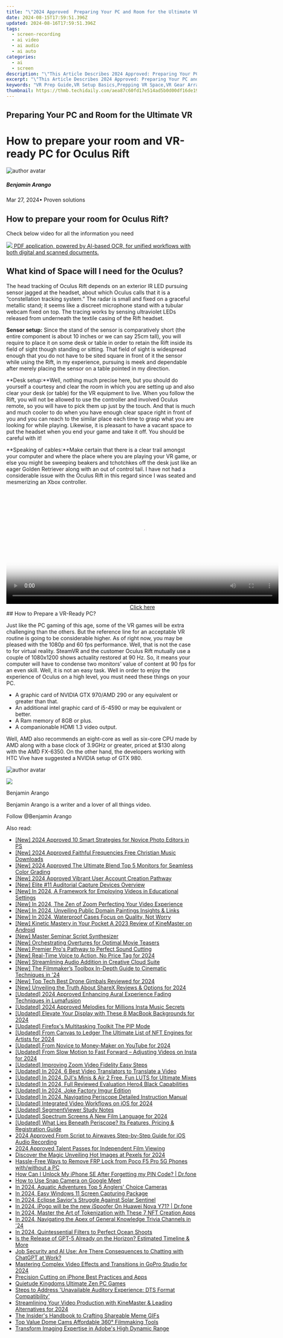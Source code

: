 ```yaml
---
title: "\"2024 Approved  Preparing Your PC and Room for the Ultimate VR\""
date: 2024-08-15T17:59:51.396Z
updated: 2024-08-16T17:59:51.396Z
tags: 
  - screen-recording
  - ai video
  - ai audio
  - ai auto
categories: 
  - ai
  - screen
description: "\"This Article Describes 2024 Approved: Preparing Your PC and Room for the Ultimate VR\""
excerpt: "\"This Article Describes 2024 Approved: Preparing Your PC and Room for the Ultimate VR\""
keywords: "VR Prep Guide,VR Setup Basics,Prepping VR Space,VR Gear Arrangement,Ultimate VR Room,VR Environment Setup,Virtual Reality Prep"
thumbnail: https://thmb.techidaily.com/aea87c60fd17e514ad5b0d00df16de19060de16b7b31b6165884880013291d16.jpg
---
```


## Preparing Your PC and Room for the Ultimate VR

# How to prepare your room and VR-ready PC for Oculus Rift

![author avatar](https://images.wondershare.com/filmora/article-images/benjamin-arango-author.jpg)

##### Benjamin Arango

 Mar 27, 2024• Proven solutions

## How to prepare your room for Oculus Rift?

 Check below video for all the information you need

<!-- affiliate ads begin -->
<a href="https://checkout.abbyy.com/order/checkout.php?PRODS=39254762&QTY=1&AFFILIATE=108875&CART=1"> <img src="https://secure.avangate.com/images/merchant/0e5fb5c76fca16adbee503c9aff393cd/products/11_FR-Badges-NEW-FR-Standard-16-WIN-200.png" border="0"> PDF application, powered by AI-based OCR, for unified workflows with both digital and scanned documents. </a>
<!-- affiliate ads end -->
## What kind of Space will I need for the Oculus?

 The head tracking of Oculus Rift depends on an exterior IR LED pursuing sensor jagged at the headset, about which Oculus calls that it is a “constellation tracking system.” The radar is small and fixed on a graceful metallic stand; it seems like a discreet microphone stand with a tubular webcam fixed on top. The tracing works by sensing ultraviolet LEDs released from underneath the textile casing of the Rift headset.

**Sensor setup:** Since the stand of the sensor is comparatively short (the entire component is about 10 inches or we can say 25cm tall), you will require to place it on some desk or table in order to retain the Rift inside its field of sight though standing or sitting. That field of sight is widespread enough that you do not have to be sited square in front of it the sensor while using the Rift, in my experience, pursuing is meek and dependable after merely placing the sensor on a table pointed in my direction.

**Desk setup:**Well, nothing much precise here, but you should do yourself a courtesy and clear the room in which you are setting up and also clear your desk (or table) for the VR equipment to live. When you follow the Rift, you will not be allowed to use the controller and involved Oculus remote, so you will have to pick them up just by the touch. And that is much and much cooler to do when you have enough clear space right in front of you and you can reach to the similar place each time to grasp what you are looking for while playing. Likewise, it is pleasant to have a vacant space to put the headset when you end your game and take it off. You should be careful with it!

**Speaking of cables:**Make certain that there is a clear trail amongst your computer and where the place where you are playing your VR game, or else you might be sweeping beakers and tchotchkes off the desk just like an eager Golden Retriever along with an out of control tail. I have not had a considerable issue with the Oculus Rift in this regard since I was seated and mesmerizing an Xbox controller.

<!-- affiliate ads begin -->
<span id="1993652">
					<video width="720" height="300" style="cursor:pointer"
           poster="//a.impactradius-go.com/display-clicktoplayimage/1993652.jpeg"
           onclick="if(!this.playClicked){this.play();this.setAttribute('controls',true);this.playClicked=true;}">
	   <source src="//a.impactradius-go.com/display-ad/22993-1993652">
	   <img src="//a.impactradius-go.com/display-clicktoplayimage/1993652.jpeg" style="border: none; height: 100%; width: 100%; object-fit: contain">
	</video>
	<div style="width:720px;text-align:center"><a href="javascript:window.open(decodeURIComponent('https%3A%2F%2Fhomestyler.sjv.io%2Fc%2F5597632%2F1993652%2F22993'), '_blank');void(0);">Click here</a></div>
</span>
<img height="0" width="0" src="https://imp.pxf.io/i/5597632/1993652/22993" style="position:absolute;visibility:hidden;" border="0" />
<!-- affiliate ads end -->
## How to Prepare a VR-Ready PC?

 Just like the PC gaming of this age, some of the VR games will be extra challenging than the others. But the reference line for an acceptable VR routine is going to be considerable higher. As of right now, you may be pleased with the 1080p and 60 fps performance. Well, that is not the case to for virtual reality. SteamVR and the customer Oculus Rift mutually use a couple of 1080x1200 shows actuality restored at 90 Hz. So, it means your computer will have to condense two monitors’ value of content at 90 fps for an even skill. Well, it is not an easy task. Well in order to enjoy the experience of Oculus on a high level, you must need these things on your PC.

* A graphic card of NVIDIA GTX 970/AMD 290 or any equivalent or greater than that.
* An additional intel graphic card of i5-4590 or may be equivalent or better.
* A Ram memory of 8GB or plus.
* A companionable HDMI 1.3 video output.

 Well, AMD also recommends an eight-core as well as six-core CPU made by AMD along with a base clock of 3.9GHz or greater, priced at $130 along with the AMD FX-6350\. On the other hand, the developers working with HTC Vive have suggested a NVIDIA setup of GTX 980.

![author avatar](https://images.wondershare.com/filmora/article-images/benjamin-arango-author.jpg)
<!-- affiliate ads begin -->
<a href="https://shop.mondly.com/affiliate.php?ACCOUNT=ATISTUDI&AFFILIATE=108875&PATH=https%3A%2F%2Fwww.mondly.com%3FAFFILIATE%3D108875%26RESOURCE%3D%2BEducational%2B300x600%2B"><img src="https://secure.avangate.com/images/merchant/69c418c33ec2e1a4267fa9bb77fa1428/educational-300x600.gif" border="0"></a>
<!-- affiliate ads end -->

Benjamin Arango

Benjamin Arango is a writer and a lover of all things video.

Follow @Benjamin Arango


<ins class="adsbygoogle"
     style="display:block"
     data-ad-format="autorelaxed"
     data-ad-client="ca-pub-7571918770474297"
     data-ad-slot="1223367746"></ins>



<ins class="adsbygoogle"
     style="display:block"
     data-ad-client="ca-pub-7571918770474297"
     data-ad-slot="8358498916"
     data-ad-format="auto"
     data-full-width-responsive="true"></ins>




<span class="atpl-alsoreadstyle">Also read:</span>
<div><ul>
<li><a href="https://fox-cloud.techidaily.com/new-2024-approved-10-smart-strategies-for-novice-photo-editors-in-ps/"><u>[New] 2024 Approved  10 Smart Strategies for Novice Photo Editors in PS</u></a></li>
<li><a href="https://fox-cloud.techidaily.com/new-2024-approved-faithful-frequencies-free-christian-music-downloads/"><u>[New] 2024 Approved  Faithful Frequencies  Free Christian Music Downloads</u></a></li>
<li><a href="https://fox-cloud.techidaily.com/new-2024-approved-the-ultimate-blend-top-5-monitors-for-seamless-color-grading/"><u>[New] 2024 Approved  The Ultimate Blend  Top 5 Monitors for Seamless Color Grading</u></a></li>
<li><a href="https://fox-cloud.techidaily.com/new-2024-approved-vibrant-user-account-creation-pathway/"><u>[New] 2024 Approved  Vibrant User Account Creation Pathway</u></a></li>
<li><a href="https://desktop-recording.techidaily.com/new-elite-11-auditorial-capture-devices-overview/"><u>[New] Elite #11 Auditorial Capture Devices Overview</u></a></li>
<li><a href="https://fox-cloud.techidaily.com/new-in-2024-a-framework-for-employing-videos-in-educational-settings/"><u>[New] In 2024, A Framework for Employing Videos in Educational Settings</u></a></li>
<li><a href="https://fox-cloud.techidaily.com/new-in-2024-the-zen-of-zoom-perfecting-your-video-experience/"><u>[New] In 2024, The Zen of Zoom  Perfecting Your Video Experience</u></a></li>
<li><a href="https://fox-cloud.techidaily.com/new-in-2024-unveiling-public-domain-paintings-insights-and-links/"><u>[New] In 2024, Unveiling Public Domain Paintings  Insights & Links</u></a></li>
<li><a href="https://fox-cloud.techidaily.com/new-in-2024-waterproof-cases-focus-on-quality-not-worry/"><u>[New] In 2024, Waterproof Cases  Focus on Quality, Not Worry</u></a></li>
<li><a href="https://fox-cloud.techidaily.com/new-kinetic-mastery-in-your-pocket-a-2023-review-of-kinemaster-on-android/"><u>[New] Kinetic Mastery in Your Pocket  A 2023 Review of KineMaster on Android</u></a></li>
<li><a href="https://fox-cloud.techidaily.com/new-master-seminar-script-synthesizer/"><u>[New] Master Seminar Script Synthesizer</u></a></li>
<li><a href="https://fox-cloud.techidaily.com/new-orchestrating-overtures-for-optimal-movie-teasers/"><u>[New] Orchestrating Overtures for Optimal Movie Teasers</u></a></li>
<li><a href="https://fox-cloud.techidaily.com/new-premier-pros-pathway-to-perfect-sound-cutting/"><u>[New] Premier Pro's Pathway to Perfect Sound Cutting</u></a></li>
<li><a href="https://fox-cloud.techidaily.com/new-real-time-voice-to-action-no-price-tag-for-2024/"><u>[New] Real-Time Voice to Action, No Price Tag for 2024</u></a></li>
<li><a href="https://fox-cloud.techidaily.com/new-streamlining-audio-addition-in-creative-cloud-suite/"><u>[New] Streamlining Audio Addition in Creative Cloud Suite</u></a></li>
<li><a href="https://fox-cloud.techidaily.com/new-the-filmmakers-toolbox-in-depth-guide-to-cinematic-techniques-in-24/"><u>[New] The Filmmaker’s Toolbox  In-Depth Guide to Cinematic Techniques in '24</u></a></li>
<li><a href="https://fox-cloud.techidaily.com/new-top-tech-best-drone-gimbals-reviewed-for-2024/"><u>[New] Top Tech  Best Drone Gimbals Reviewed for 2024</u></a></li>
<li><a href="https://video-screen-grab.techidaily.com/new-unveiling-the-truth-about-sharex-reviews-and-options-for-2024/"><u>[New] Unveiling the Truth About ShareX  Reviews & Options for 2024</u></a></li>
<li><a href="https://fox-cloud.techidaily.com/updated-2024-approved-enhancing-aural-experience-fading-techniques-in-lumafusion/"><u>[Updated] 2024 Approved  Enhancing Aural Experience  Fading Techniques in Lumafusion</u></a></li>
<li><a href="https://instagram-video-files.techidaily.com/updated-2024-approved-melodies-for-millions-insta-music-secrets/"><u>[Updated] 2024 Approved  Melodies for Millions  Insta Music Secrets</u></a></li>
<li><a href="https://fox-http.techidaily.com/updated-elevate-your-display-with-these-8-macbook-backgrounds-for-2024/"><u>[Updated] Elevate Your Display with These 8 MacBook Backgrounds for 2024</u></a></li>
<li><a href="https://some-knowledge.techidaily.com/updated-firefoxs-multitasking-toolkit-the-pip-mode/"><u>[Updated] Firefox's Multitasking Toolkit  The PIP Mode</u></a></li>
<li><a href="https://fox-cloud.techidaily.com/updated-from-canvas-to-ledger-the-ultimate-list-of-nft-engines-for-artists-for-2024/"><u>[Updated] From Canvas to Ledger  The Ultimate List of NFT Engines for Artists for 2024</u></a></li>
<li><a href="https://eaxpv-info.techidaily.com/updated-from-novice-to-money-maker-on-youtube-for-2024/"><u>[Updated] From Novice to Money-Maker on YouTube for 2024</u></a></li>
<li><a href="https://fox-cloud.techidaily.com/updated-from-slow-motion-to-fast-forward-adjusting-videos-on-insta-for-2024/"><u>[Updated] From Slow Motion to Fast Forward – Adjusting Videos on Insta for 2024</u></a></li>
<li><a href="https://fox-cloud.techidaily.com/updated-improving-zoom-video-fidelity-easy-steps/"><u>[Updated] Improving Zoom Video Fidelity  Easy Steps</u></a></li>
<li><a href="https://fox-cloud.techidaily.com/updated-in-2024-6-best-video-translators-to-translate-a-video/"><u>[Updated] In 2024, 6 Best Video Translators to Translate a Video</u></a></li>
<li><a href="https://fox-cloud.techidaily.com/updated-in-2024-djis-minis-and-air-2-free-fun-luts-for-ultimate-mixes/"><u>[Updated] In 2024, DJI's Minis & Air 2  Free, Fun LUTS for Ultimate Mixes</u></a></li>
<li><a href="https://fox-cloud.techidaily.com/updated-in-2024-full-reviewed-evaluation-hero4-black-capabilities/"><u>[Updated] In 2024, Full Reviewed Evaluation  Hero4 Black Capabilities</u></a></li>
<li><a href="https://fox-cloud.techidaily.com/updated-in-2024-joke-factory-imgur-edition/"><u>[Updated] In 2024, Joke Factory  Imgur Edition</u></a></li>
<li><a href="https://fox-cloud.techidaily.com/updated-in-2024-navigating-periscope-detailed-instruction-manual/"><u>[Updated] In 2024, Navigating Periscope  Detailed Instruction Manual</u></a></li>
<li><a href="https://fox-cloud.techidaily.com/updated-integrated-video-workflows-on-ios-for-2024/"><u>[Updated] Integrated Video Workflows on iOS for 2024</u></a></li>
<li><a href="https://visual-screen-recording.techidaily.com/updated-segmentviewer-study-notes/"><u>[Updated] SegmentViewer Study Notes</u></a></li>
<li><a href="https://fox-cloud.techidaily.com/updated-spectrum-screens-a-new-film-language-for-2024/"><u>[Updated] Spectrum Screens  A New Film Language for 2024</u></a></li>
<li><a href="https://fox-cloud.techidaily.com/updated-what-lies-beneath-periscope-its-features-pricing-and-registration-guide/"><u>[Updated] What Lies Beneath Periscope? Its Features, Pricing & Registration Guide</u></a></li>
<li><a href="https://article-tips.techidaily.com/2024-approved-from-script-to-airwaves-step-by-step-guide-for-ios-audio-recording/"><u>2024 Approved  From Script to Airwaves  Step-by-Step Guide for iOS Audio Recording</u></a></li>
<li><a href="https://article-knowledge.techidaily.com/2024-approved-talent-passes-for-independent-film-viewing/"><u>2024 Approved  Talent Passes for Independent Film Viewing</u></a></li>
<li><a href="https://fox-cloud.techidaily.com/discover-the-magic-unveiling-hot-images-at-pexels-for-2024/"><u>Discover the Magic  Unveiling Hot Images at Pexels for 2024</u></a></li>
<li><a href="https://bypass-frp.techidaily.com/hassle-free-ways-to-remove-frp-lock-from-poco-f5-pro-5g-phones-withwithout-a-pc-by-drfone-android/"><u>Hassle-Free Ways to Remove FRP Lock from Poco F5 Pro 5G Phones with/without a PC</u></a></li>
<li><a href="https://iphone-unlock.techidaily.com/how-can-i-unlock-my-iphone-se-after-forgetting-my-pin-code-drfone-by-drfone-ios/"><u>How Can I Unlock My iPhone SE After Forgetting my PIN Code? | Dr.fone</u></a></li>
<li><a href="https://screen-sharing-recording.techidaily.com/1715699759295-how-to-use-snap-camera-on-google-meet/"><u>How to Use Snap Camera on Google Meet</u></a></li>
<li><a href="https://fox-cloud.techidaily.com/in-2024-aquatic-adventures-top-5-anglers-choice-cameras/"><u>In 2024, Aquatic Adventures  Top 5 Anglers' Choice Cameras</u></a></li>
<li><a href="https://screen-mirroring-recording.techidaily.com/in-2024-easy-windows-11-screen-capturing-package/"><u>In 2024, Easy Windows 11 Screen Capturing Package</u></a></li>
<li><a href="https://fox-cloud.techidaily.com/in-2024-eclipse-saviors-struggle-against-solar-sentinel/"><u>In 2024, Eclipse Savior's Struggle Against Solar Sentinel</u></a></li>
<li><a href="https://android-pokemon-go.techidaily.com/in-2024-ipogo-will-be-the-new-ispoofer-on-huawei-nova-y71-drfone-by-drfone-virtual-android/"><u>In 2024, iPogo will be the new iSpoofer On Huawei Nova Y71? | Dr.fone</u></a></li>
<li><a href="https://fox-cloud.techidaily.com/in-2024-master-the-art-of-tokenization-with-these-7-nft-creation-apps/"><u>In 2024, Master the Art of Tokenization with These 7 NFT Creation Apps</u></a></li>
<li><a href="https://fox-cloud.techidaily.com/in-2024-navigating-the-apex-of-general-knowledge-trivia-channels-in-24/"><u>In 2024, Navigating the Apex of General Knowledge Trivia Channels in '24</u></a></li>
<li><a href="https://fox-cloud.techidaily.com/in-2024-quintessential-filters-to-perfect-ocean-shoots/"><u>In 2024, Quintessential Filters to Perfect Ocean Shoots</u></a></li>
<li><a href="https://tech-hub.techidaily.com/is-the-release-of-gpt-5-already-on-the-horizon-estimated-timeline-and-more/"><u>Is the Release of GPT-5 Already on the Horizon? Estimated Timeline & More</u></a></li>
<li><a href="https://tech-revival.techidaily.com/job-security-and-ai-use-are-there-consequences-to-chatting-with-chatgpt-at-work/"><u>Job Security and AI Use: Are There Consequences to Chatting with ChatGPT at Work?</u></a></li>
<li><a href="https://extra-approaches.techidaily.com/mastering-complex-video-effects-and-transitions-in-gopro-studio-for-2024/"><u>Mastering Complex Video Effects and Transitions in GoPro Studio for 2024</u></a></li>
<li><a href="https://fox-cloud.techidaily.com/precision-cutting-on-iphone-best-practices-and-apps/"><u>Precision Cutting on iPhone  Best Practices and Apps</u></a></li>
<li><a href="https://screen-recording.techidaily.com/quietude-kingdoms-ultimate-zen-pc-games/"><u>Quietude Kingdoms  Ultimate Zen PC Games</u></a></li>
<li><a href="https://win-dash.techidaily.com/steps-to-address-unavailable-auditory-experience-dts-format-compatibility/"><u>Steps to Address 'Unavailable Auditory Experience: DTS Format Compatibility'</u></a></li>
<li><a href="https://fox-cloud.techidaily.com/streamlining-your-video-production-with-kinemaster-and-leading-alternatives-for-2024/"><u>Streamlining Your Video Production with KineMaster & Leading Alternatives for 2024</u></a></li>
<li><a href="https://fox-cloud.techidaily.com/the-insiders-handbook-to-crafting-shareable-meme-gifs/"><u>The Insider's Handbook to Crafting Shareable Meme GIFs</u></a></li>
<li><a href="https://fox-cloud.techidaily.com/top-value-dome-cams-affordable-360-filmmaking-tools/"><u>Top Value Dome Cams  Affordable 360° Filmmaking Tools</u></a></li>
<li><a href="https://fox-cloud.techidaily.com/transform-imaging-expertise-in-adobes-high-dynamic-range/"><u>Transform Imaging  Expertise in Adobe's High Dynamic Range</u></a></li>
</ul></div>
